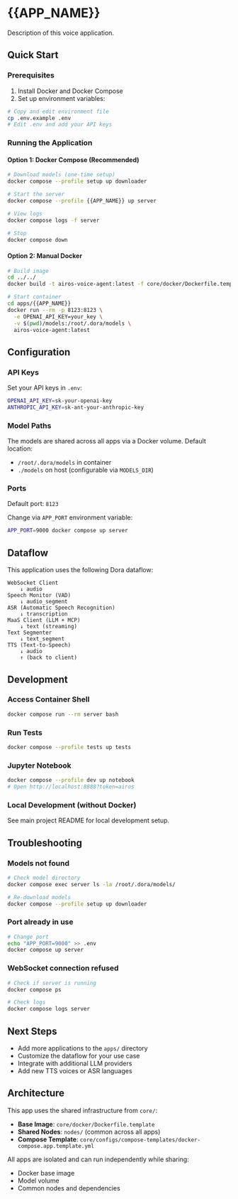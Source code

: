 # {{APP_NAME}}

Description of this voice application.

## Quick Start

### Prerequisites

1. Install Docker and Docker Compose
2. Set up environment variables:

```bash
# Copy and edit environment file
cp .env.example .env
# Edit .env and add your API keys
```

### Running the Application

#### Option 1: Docker Compose (Recommended)

```bash
# Download models (one-time setup)
docker compose --profile setup up downloader

# Start the server
docker compose --profile {{APP_NAME}} up server

# View logs
docker compose logs -f server

# Stop
docker compose down
```

#### Option 2: Manual Docker

```bash
# Build image
cd ../../
docker build -t airos-voice-agent:latest -f core/docker/Dockerfile.template .

# Start container
cd apps/{{APP_NAME}}
docker run --rm -p 8123:8123 \
  -e OPENAI_API_KEY=your_key \
  -v $(pwd)/models:/root/.dora/models \
  airos-voice-agent:latest
```

## Configuration

### API Keys

Set your API keys in `.env`:

```bash
OPENAI_API_KEY=sk-your-openai-key
ANTHROPIC_API_KEY=sk-ant-your-anthropic-key
```

### Model Paths

The models are shared across all apps via a Docker volume. Default location:

- `/root/.dora/models` in container
- `./models` on host (configurable via `MODELS_DIR`)

### Ports

Default port: `8123`

Change via `APP_PORT` environment variable:

```bash
APP_PORT=9000 docker compose up server
```

## Dataflow

This application uses the following Dora dataflow:

```
WebSocket Client
    ↓ audio
Speech Monitor (VAD)
    ↓ audio_segment
ASR (Automatic Speech Recognition)
    ↓ transcription
MaaS Client (LLM + MCP)
    ↓ text (streaming)
Text Segmenter
    ↓ text_segment
TTS (Text-to-Speech)
    ↓ audio
    ↑ (back to client)
```

## Development

### Access Container Shell

```bash
docker compose run --rm server bash
```

### Run Tests

```bash
docker compose --profile tests up tests
```

### Jupyter Notebook

```bash
docker compose --profile dev up notebook
# Open http://localhost:8888?token=airos
```

### Local Development (without Docker)

See main project README for local development setup.

## Troubleshooting

### Models not found

```bash
# Check model directory
docker compose exec server ls -la /root/.dora/models/

# Re-download models
docker compose --profile setup up downloader
```

### Port already in use

```bash
# Change port
echo "APP_PORT=9000" >> .env
docker compose up server
```

### WebSocket connection refused

```bash
# Check if server is running
docker compose ps

# Check logs
docker compose logs server
```

## Next Steps

- Add more applications to the `apps/` directory
- Customize the dataflow for your use case
- Integrate with additional LLM providers
- Add new TTS voices or ASR languages

## Architecture

This app uses the shared infrastructure from `core/`:

- **Base Image**: `core/docker/Dockerfile.template`
- **Shared Nodes**: `nodes/` (common across all apps)
- **Compose Template**: `core/configs/compose-templates/docker-compose.app.template.yml`

All apps are isolated and can run independently while sharing:
- Docker base image
- Model volume
- Common nodes and dependencies
